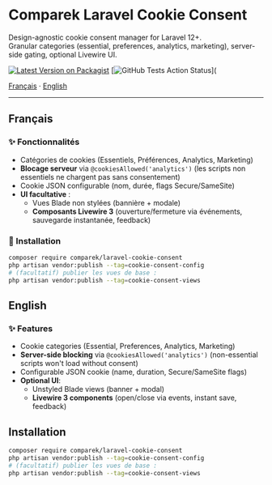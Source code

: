 # Comparek Laravel Cookie Consent

Design-agnostic cookie consent manager for Laravel 12+.  
Granular categories (essential, preferences, analytics, marketing), server-side gating, optional Livewire UI.

[![Latest Version on Packagist](https://img.shields.io/packagist/v/comparek/laravel-cookie-consent.svg?style=flat-square)](https://packagist.org/packages/comparek/laravel-cookie-consent)
[![GitHub Tests Action Status](https://img.shields.io/github/workflow/status/comparek/laravel-cookie-consent/run-tests?label=tests)](

[Français](#français) · [English](#english)

---

## Français

### ✨ Fonctionnalités
- Catégories de cookies (Essentiels, Préférences, Analytics, Marketing)
- **Blocage serveur** via `@cookiesAllowed('analytics')` (les scripts non essentiels ne chargent pas sans consentement)
- Cookie JSON configurable (nom, durée, flags Secure/SameSite)
- **UI facultative** :
  - Vues Blade non stylées (bannière + modale)
  - **Composants Livewire 3** (ouverture/fermeture via événements, sauvegarde instantanée, feedback)

### 🚀 Installation
```bash
composer require comparek/laravel-cookie-consent
php artisan vendor:publish --tag=cookie-consent-config
# (facultatif) publier les vues de base :
php artisan vendor:publish --tag=cookie-consent-views
```
## English
### ✨ Features
- Cookie categories (Essential, Preferences, Analytics, Marketing)
- **Server-side blocking** via `@cookiesAllowed('analytics')` (non-essential scripts won't load without consent)
- Configurable JSON cookie (name, duration, Secure/SameSite flags)
- **Optional UI**:
  - Unstyled Blade views (banner + modal)
  - **Livewire 3 components** (open/close via events, instant save, feedback)
## Installation

```bash
composer require comparek/laravel-cookie-consent
php artisan vendor:publish --tag=cookie-consent-config
# (facultatif) publier les vues de base :
php artisan vendor:publish --tag=cookie-consent-views
```
